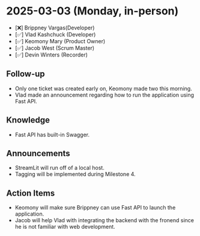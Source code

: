 # 2025-03-03 (Monday, in-person)
- [❌] Brippney Vargas(Developer)
- [✅] Vlad Kashchuck (Developer)
- [✅] Keomony Mary (Product Owner)
- [✅] Jacob West (Scrum Master)
- [✅] Devin Winters (Recorder)

## Follow-up
- Only one ticket was created early on, Keomony made two this morning.
- Vlad made an announcement regarding how to run the application using Fast API.

## Knowledge
- Fast API has built-in Swagger.

## Announcements
- StreamLit will run off of a local host.
- Tagging will be implemented during Milestone 4.

## Action Items
- Keomony will make sure Brippney can use Fast API to launch the application.
- Jacob will help Vlad with integrating the backend with the fronend since he is not familiar with web development.
